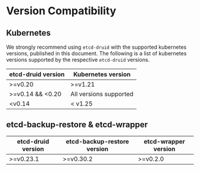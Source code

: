 

# Version Compatibility

## Kubernetes

We strongly recommend using `etcd-druid` with the supported kubernetes versions, published in this document.
The following is a list of kubernetes versions supported by the respective `etcd-druid` versions.

| etcd-druid version | Kubernetes version     |
|--------------------|------------------------|
| >=v0.20            | >=v1.21                |
| >=v0.14 && <0.20   | All versions supported |
| <v0.14             | < v1.25                |

## etcd-backup-restore & etcd-wrapper

| etcd-druid version | etcd-backup-restore version | etcd-wrapper version |
|--------------------|-----------------------------|----------------------|
| >=v0.23.1          | >=v0.30.2                   | >=v0.2.0             |

